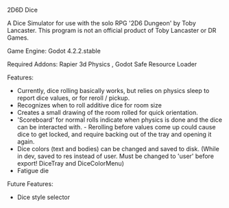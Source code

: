 2D6D Dice

A Dice Simulator for use with the solo RPG '2D6 Dungeon' by Toby Lancaster. This program is not an official product of Toby Lancaster or DR Games.

Game Engine:		Godot 4.2.2.stable

Required Addons:	Rapier 3d Physics , Godot Safe Resource Loader

Features:
- Currently, dice rolling basically works, but relies on physics sleep to report dice values, or for reroll / pickup.
- Recognizes when to roll additive dice for room size
- Creates a small drawing of the room rolled for quick orientation.
- 'Scoreboard' for normal rolls indicate when physics is done and the dice can be interacted with. - Rerolling before values come up could cause dice to get locked, and require backing out of the tray and opening it again.
- Dice colors (text and bodies) can be changed and saved to disk. (While in dev, saved to res instead of user. Must be changed to 'user' before export!  DiceTray and DiceColorMenu)
- Fatigue die

Future Features:
- Dice style selector
